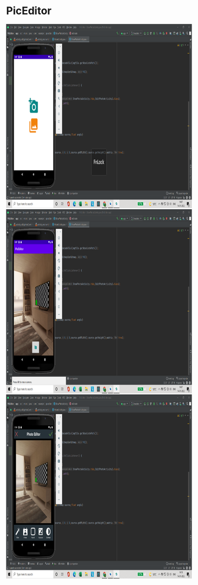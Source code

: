 # PicEditor
<img src="Screenshot/Screenshot (28).png" height="500" weidth="400">
<img src="Screenshot/Screenshot (29).png" height="500" weidth="400">
<img src="Screenshot/Screenshot (30).png" height="500" weidth="400">
